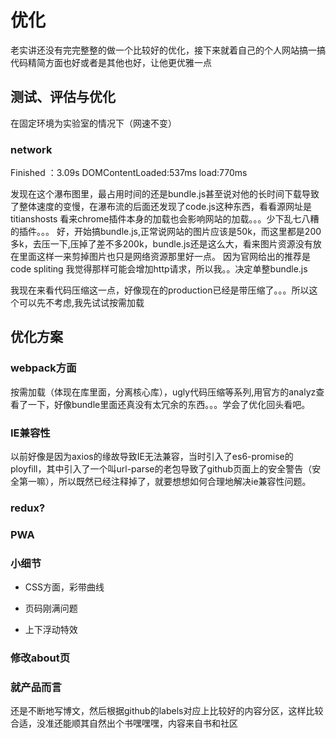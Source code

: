 # 优化

老实讲还没有完完整整的做一个比较好的优化，接下来就着自己的个人网站搞一搞代码精简方面也好或者是其他也好，让他更优雅一点

## 测试、评估与优化

在固定环境为实验室的情况下（网速不变）

### network

Finished ：3.09s
DOMContentLoaded:537ms
load:770ms

发现在这个瀑布图里，最占用时间的还是bundle.js甚至说对他的长时间下载导致了整体速度的变慢，在瀑布流的后面还发现了code.js这种东西，看看源网址是titianshosts 看来chrome插件本身的加载也会影响网站的加载。。。少下乱七八糟的插件。。。
好，开始搞bundle.js,正常说网站的图片应该是50k，而这里都是200多k，去压一下,压掉了差不多200k，bundle.js还是这么大，看来图片资源没有放在里面这样一来剪掉图片也只是网络资源那里好一点。
因为官网给出的推荐是code spliting 我觉得那样可能会增加http请求，所以我。。决定单整bundle.js

我现在来看代码压缩这一点，好像现在的production已经是带压缩了。。。所以这个可以先不考虑,我先试试按需加载

## 优化方案

### webpack方面

按需加载（体现在库里面，分离核心库），ugly代码压缩等系列,用官方的analyz查看了一下，好像bundle里面还真没有太冗余的东西。。。学会了优化回头看吧。


### IE兼容性

以前好像是因为axios的缘故导致IE无法兼容，当时引入了es6-promise的ployfill，其中引入了一个叫url-parse的老包导致了github页面上的安全警告（安全第一嘛），所以既然已经注释掉了，就要想想如何合理地解决ie兼容性问题。

### redux?

### PWA


### 小细节

* CSS方面，彩带曲线

* 页码刚满问题

* 上下浮动特效

### 修改about页

### 就产品而言

还是不断地写博文，然后根据github的labels对应上比较好的内容分区，这样比较合适，没准还能顺其自然出个书嘿嘿嘿，内容来自书和社区
